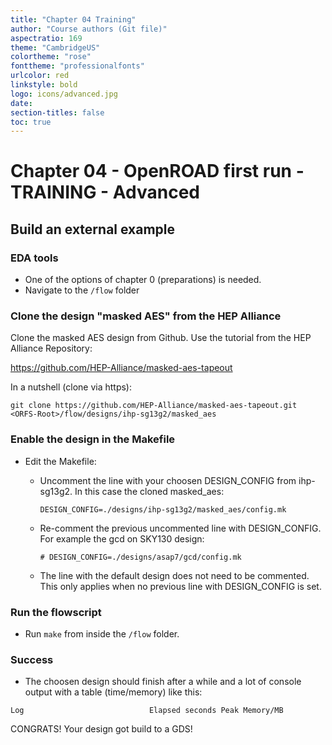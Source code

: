 ```yaml
---
title: "Chapter 04 Training"
author: "Course authors (Git file)"
aspectratio: 169
theme: "CambridgeUS"
colortheme: "rose"
fonttheme: "professionalfonts"
urlcolor: red
linkstyle: bold
logo: icons/advanced.jpg
date:
section-titles: false
toc: true
---
```


# Chapter 04 - OpenROAD first run - TRAINING - Advanced

## Build an external example



### EDA tools
* One of the options of chapter 0 (preparations) is needed.
* Navigate to the ```/flow``` folder

### Clone the design "masked AES" from the HEP Alliance

Clone the masked AES design from Github.
Use the tutorial from the HEP Alliance Repository:

https://github.com/HEP-Alliance/masked-aes-tapeout

In a nutshell (clone via https):
```
git clone https://github.com/HEP-Alliance/masked-aes-tapeout.git <ORFS-Root>/flow/designs/ihp-sg13g2/masked_aes
```

 

### Enable the design in the Makefile
* Edit the Makefile:
    * Uncomment the line with your choosen DESIGN_CONFIG from ihp-sg13g2.
    In this case the cloned masked_aes:

        ```
        DESIGN_CONFIG=./designs/ihp-sg13g2/masked_aes/config.mk
        ```
    
    * Re-comment the previous uncommented line with DESIGN_CONFIG.
    For example the gcd on SKY130 design:
    
        ```
        # DESIGN_CONFIG=./designs/asap7/gcd/config.mk
        ```
    
    * The line with the default design does not need to be commented. This only applies when no previous line with DESIGN_CONFIG is set.


### Run the flowscript
* Run ```make``` from inside the ```/flow``` folder.

### Success
* The choosen design should finish after a while and a lot of console output with a table (time/memory) like this:
```
Log                            Elapsed seconds Peak Memory/MB

```

CONGRATS! Your design got build to a GDS!